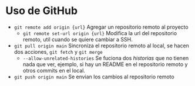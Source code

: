 # Uso de GitHub

* `git remote add origin {url}` Agregar un repositorio remoto al proyecto
    * `git remote set-url origin {url}` Modifica la url del repositorio remoto, util cuando se quiere cambiar a SSH.
* `git pull origin main` Sincroniza el repositorio remoto al local, se hacen dos acciones, `git fetch` y `git merge`
    * `--allow-unrelated-histories` Se fuciona dos _historias_ que no tienen nada que ver, ejemplo, si hay un README en el repositorio remoto y otros commits en el local.
* `git push origin main` Se envian los cambios al repositorio remoto